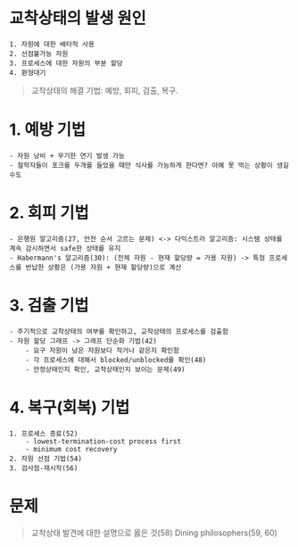 # 교착상태의 발생 원인

    1. 자원에 대한 배타적 사용
    2. 선점불가능 자원
    3. 프로세스에 대한 자원의 부분 할당
    4. 환형대기

> 교착상태의 해결 기법: 예방, 회피, 검출, 복구.

# 1. 예방 기법

    - 자원 낭비 + 무기한 연기 발생 가능
    - 철학자들이 포크를 두개를 들었을 때만 식사를 가능하게 한다면? 아예 못 먹는 상황이 생길수도

# 2. 회피 기법

    - 은행원 알고리즘(27, 안전 순서 고르는 문제) <-> 다익스트라 알고리즘: 시스템 상태를 계속 감시하면서 safe한 상태를 유지
    - Habermann's 알고리즘(30): (전체 자원 - 현재 할당량 = 가용 자원) -> 특정 프로세스를 반납한 상황은 (가용 자원 + 현재 할당량)으로 계산

# 3. 검출 기법

    - 주기적으로 교착상태의 여부를 확인하고, 교착상태의 프로세스를 검출함
    - 자원 할당 그래프 -> 그래프 단순화 기법(42)
        - 요구 자원이 남은 자원보다 작거나 같은지 확인함
        - 각 프로세스에 대해서 blocked/unblocked를 확인(48)
        - 안정상태인지 확인, 교착상태인지 보이는 문제(49)

# 4. 복구(회복) 기법

    1. 프로세스 종료(52)
        - lowest-termination-cost process first
        - minimum cost recovery
    2. 자원 선점 기법(54)
    3. 검사점-재시작(56)

# 문제

> 교착상태 발견에 대한 설명으로 옳은 것(58)
> Dining philosophers(59, 60)

